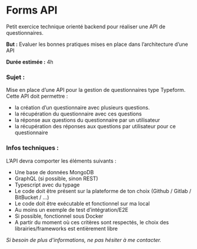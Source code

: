 # Forms API

Petit exercice technique orienté backend pour réaliser une API de questionnaires.

**But :** Evaluer les bonnes pratiques mises en place dans l’architecture d’une API

**Durée estimée :** 4h

### Sujet :

Mise en place d’une API pour la gestion de questionnaires type Typeform. Cette API doit permettre :

- la création d’un questionnaire avec plusieurs questions.
- la récupération du questionnaire avec ces questions
- la réponse aux questions du questionnaire par un utilisateur
- la récupération des réponses aux questions par utilisateur pour ce questionnaire

### Infos techniques :

L’API devra comporter les éléments suivants :

- Une base de données MongoDB
- GraphQL (si possible, sinon REST)
- Typescript avec du typage
- Le code doit être présent sur la plateforme de ton choix (Github / Gitlab / BitBucket / ...)
- Le code doit être exécutable et fonctionnel sur ma local
- Au moins un exemple de test d’intégration/E2E
- Si possible, fonctionnel sous Docker
- A partir du moment où ces critères sont respectés, le choix des librairies/frameworks est entièrement libre

*Si besoin de plus d'informations, ne pas hésiter à me contacter.*
